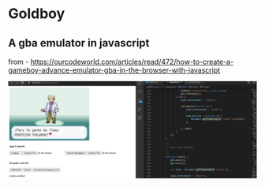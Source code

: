 # Goldboy
## A gba emulator in javascript

from - https://ourcodeworld.com/articles/read/472/how-to-create-a-gameboy-advance-emulator-gba-in-the-browser-with-javascript

![](first_look.png)